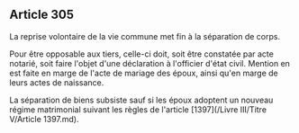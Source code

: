 Article 305
----
La reprise volontaire de la vie commune met fin à la séparation de corps.

Pour être opposable aux tiers, celle-ci doit, soit être constatée par acte
notarié, soit faire l'objet d'une déclaration à l'officier d'état civil. Mention
en est faite en marge de l'acte de mariage des époux, ainsi qu'en marge de leurs
actes de naissance.

La séparation de biens subsiste sauf si les époux adoptent un nouveau régime
matrimonial suivant les règles de l'article [1397](/Livre III/Titre V/Article 1397.md).
